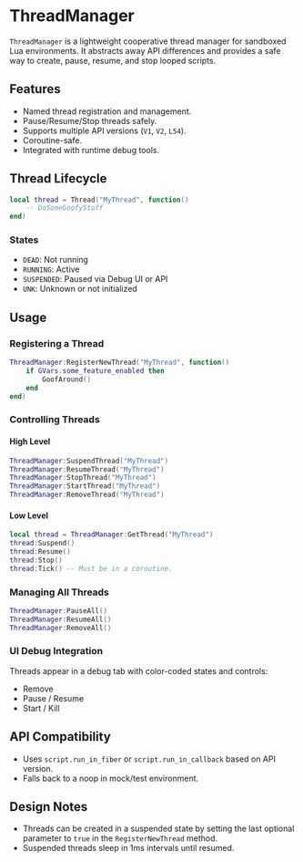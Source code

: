 # ThreadManager

`ThreadManager` is a lightweight cooperative thread manager for sandboxed Lua environments. It abstracts away API differences and provides a safe way to create, pause, resume, and stop looped scripts.

## Features

- Named thread registration and management.
- Pause/Resume/Stop threads safely.
- Supports multiple API versions (`V1`, `V2`, `L54`).
- Coroutine-safe.
- Integrated with runtime debug tools.

## Thread Lifecycle

```lua
local thread = Thread("MyThread", function()
    -- DoSomeGoofyStuff
end)
```

### States

- `DEAD`: Not running
- `RUNNING`: Active
- `SUSPENDED`: Paused via Debug UI or API
- `UNK`: Unknown or not initialized

## Usage

### Registering a Thread

```lua
ThreadManager:RegisterNewThread("MyThread", function()
    if GVars.some_feature_enabled then
        GoofAround()
    end
end)
```

### Controlling Threads

#### High Level

```lua
ThreadManager:SuspendThread("MyThread")
ThreadManager:ResumeThread("MyThread")
ThreadManager:StopThread("MyThread")
ThreadManager:StartThread("MyThread")
ThreadManager:RemoveThread("MyThread")
```

#### Low Level

```lua
local thread = ThreadManager:GetThread("MyThread")
thread:Suspend()
thread:Resume()
thread:Stop()
thread:Tick() -- Must be in a coroutine.
```

### Managing All Threads

```lua
ThreadManager:PauseAll()
ThreadManager:ResumeAll()
ThreadManager:RemoveAll()
```

### UI Debug Integration

Threads appear in a debug tab with color-coded states and controls:
- Remove
- Pause / Resume
- Start / Kill

## API Compatibility

- Uses `script.run_in_fiber` or `script.run_in_callback` based on API version.
- Falls back to a noop in mock/test environment.

## Design Notes

- Threads can be created in a suspended state by setting the last optional parameter to `true` in the `RegisterNewThread` method.
- Suspended threads sleep in 1ms intervals until resumed.
